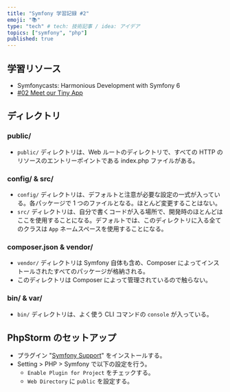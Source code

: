 ```yaml
---
title: "Symfony 学習記録 #2"
emoji: "📚"
type: "tech" # tech: 技術記事 / idea: アイデア
topics: ["symfony", "php"]
published: true
---
```


## 学習リソース

- Symfonycasts: Harmonious Development with Symfony 6
- [#02 Meet our Tiny App](https://symfonycasts.com/screencast/symfony6/directories)

## ディレクトリ

### public/

- `public/` ディレクトリは、Web ルートのディレクトリで、すべての HTTP のリソースのエントリーポイントである index.php ファイルがある。

### config/ & src/

- `config/` ディレクトリは、デフォルトと注意が必要な設定の一式が入っている。各パッケージで 1 つのファイルとなる。ほとんど変更することはない。
- `src/` ディレクトリは、自分で書くコードが入る場所で、開発時のほとんどはここを使用することになる。デフォルトでは、このディレクトリに入る全てのクラスは `App` ネームスペースを使用することになる。

### composer.json & vendor/

- `vendor/` ディレクトリは Symfony 自体も含め、Composer によってインストールされたすべてのパッケージが格納される。
- このディレクトリは Composer によって管理されているので触らない。

### bin/ & var/

- `bin/` ディレクトリは、よく使う CLI コマンドの `console` が入っている。

## PhpStorm のセットアップ

- プラグイン "[Symfony Support](https://plugins.jetbrains.com/plugin/7219-symfony-support)" をインストールする。
- Setting > PHP > Symfony で以下の設定を行う。
  - `Enable Plugin for Project` をチェックする。
  - `Web Directory` に `public` を設定する。
